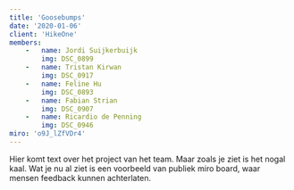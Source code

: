 ```yaml
---
title: 'Goosebumps'
date: '2020-01-06'
client: 'HikeOne'
members:
    -   name: Jordi Suijkerbuijk
        img: DSC_0899
    -   name: Tristan Kirwan
        img: DSC_0917
    -   name: Feline Hu
        img: DSC_0893
    -   name: Fabian Strian
        img: DSC_0907
    -   name: Ricardio de Penning
        img: DSC_0946
miro: 'o9J_lZfVDr4'
---
```


Hier komt text over het project van het team. Maar zoals je ziet is het nogal kaal. Wat je nu al ziet is een voorbeeld van publiek miro board, waar mensen feedback kunnen achterlaten.




